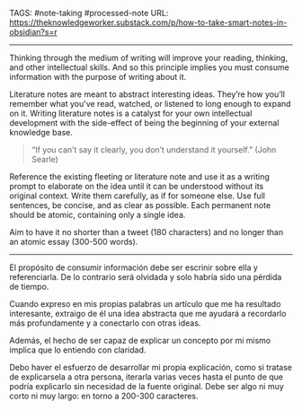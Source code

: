 TAGS: #note-taking #processed-note
URL: https://theknowledgeworker.substack.com/p/how-to-take-smart-notes-in-obsidian?s=r

---

Thinking through the medium of writing will improve your reading, thinking, and other intellectual skills. And so this principle implies you must consume information with the purpose of writing about it.

Literature notes are meant to abstract interesting ideas. They’re how you’ll remember what you've read, watched, or listened to long enough to expand on it. Writing literature notes is a catalyst for your own intellectual development with the side-effect of being the beginning of your external knowledge base.

> “If you can’t say it clearly, you don’t understand it yourself.” (John Searle)

Reference the existing fleeting or literature note and use it as a writing prompt to elaborate on the idea until it can be understood without its original context. Write them carefully, as if for someone else. Use full sentences, be concise, and as clear as possible. Each permanent note should be atomic, containing only a single idea.

Aim to have it no shorter than a tweet (180 characters) and no longer than an atomic essay (300-500 words).

---

El propósito de consumir información debe ser escrinir sobre ella y referenciarla. De lo contrario será olvidada y solo habría sido una pérdida de tiempo.

Cuando expreso en mis propias palabras un artículo que me ha resultado interesante, extraigo de él una idea abstracta que me ayudará a recordarlo más profundamente y a conectarlo con otras ideas.

Además, el hecho de ser capaz de explicar un concepto por mi mismo implica que lo entiendo con claridad.

Debo haver el esfuerzo de desarrollar mi propia explicación, como si tratase de explicarsela a otra persona, iterarla varias veces hasta el punto de que podría explicarlo sin necesidad de la fuente original. Debe ser algo ni muy corto ni muy largo: en torno a 200-300 caracteres.

